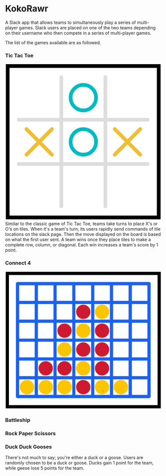 # KokoRawr

A Slack app that allows teams to simultaneously play a series of multi-player games. Slack users are placed on one of the two teams depending on their username who then compete in a series of multi-player games.

The list of the games available are as followed.

### Tic Tac Toe
![ttt](./img/ttt.JPG) <!-- .element height="50%" width="50%" -->
Similar to the classic game of Tic Tac Toe, teams take turns to place X's or O's on tiles. When it's a team's turn, its users rapidly send commands of tile locations on the slack page. Then the move displayed on the board is based on what the first user sent. A team wins once they place tiles to make a complete row, column, or diagonal. Each win increases a team's score by 1 point.

### Connect 4
![c4](./img/c4.JPG)


### Battleship


### Rock Paper Scissors


### Duck Duck Gooses
There's not much to say; you're either a duck or a goose. Users are randomly chosen to be a duck or goose. Ducks gain 1 point for the team, while geese lose 5 points for the team.
